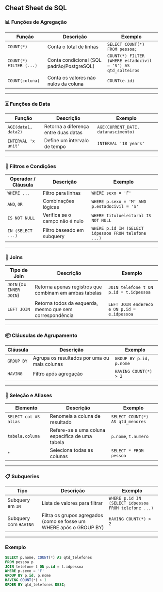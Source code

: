 **Cheat Sheet de SQL**
---

### 📊 **Funções de Agregação**

| Função                  | Descrição                                 | Exemplo                                                      |
| ----------------------- | ----------------------------------------- | ------------------------------------------------------------ |
| `COUNT(*)`              | Conta o total de linhas                   | `SELECT COUNT(*) FROM pessoa;`                               |
| `COUNT(*) FILTER (...)` | Conta condicional (SQL padrão/PostgreSQL) | `COUNT(*) FILTER (WHERE estadocivil = 'S') AS qtd_solteiros` |
| `COUNT(coluna)`         | Conta os valores não nulos da coluna      | `COUNT(e.id)`                                                |

---

### ⏳ **Funções de Data**

| Função              | Descrição                            | Exemplo                             |
| ------------------- | ------------------------------------ | ----------------------------------- |
| `AGE(data1, data2)` | Retorna a diferença entre duas datas | `AGE(CURRENT_DATE, datanascimento)` |
| `INTERVAL 'x unit'` | Define um intervalo de tempo         | `INTERVAL '18 years'`               |

---

### 🧮 **Filtros e Condições**

| Operador / Cláusula | Descrição                      | Exemplo                                             |
| ------------------- | ------------------------------ | --------------------------------------------------- |
| `WHERE ...`         | Filtro para linhas             | `WHERE sexo = 'F'`                                  |
| `AND`, `OR`         | Combinações lógicas            | `WHERE p.sexo = 'M' AND p.estadocivil = 'S'`        |
| `IS NOT NULL`       | Verifica se o campo não é nulo | `WHERE tituloeleitoral IS NOT NULL`                 |
| `IN (SELECT ...)`   | Filtro baseado em subquery     | `WHERE p.id IN (SELECT idpessoa FROM telefone ...)` |

---

### 🔗 **Joins**

| Tipo de Join             | Descrição                                                | Exemplo                                     |
| ------------------------ | -------------------------------------------------------- | ------------------------------------------- |
| `JOIN` (ou `INNER JOIN`) | Retorna apenas registros que combinam em ambas tabelas   | `JOIN telefone t ON p.id = t.idpessoa`      |
| `LEFT JOIN`              | Retorna todos da esquerda, mesmo que sem correspondência | `LEFT JOIN endereco e ON p.id = e.idpessoa` |

---

### 📦 **Cláusulas de Agrupamento**

| Cláusula   | Descrição                                    | Exemplo                 |
| ---------- | -------------------------------------------- | ----------------------- |
| `GROUP BY` | Agrupa os resultados por uma ou mais colunas | `GROUP BY p.id, p.nome` |
| `HAVING`   | Filtro após agregação                        | `HAVING COUNT(*) > 2`   |

---

### 📐 **Seleção e Aliases**

| Elemento              | Descrição                                       | Exemplo                          |
| --------------------- | ----------------------------------------------- | -------------------------------- |
| `SELECT col AS alias` | Renomeia a coluna de resultado                  | `SELECT COUNT(*) AS qtd_menores` |
| `tabela.coluna`       | Refere-se a uma coluna específica de uma tabela | `p.nome`, `t.numero`             |
| `*`                   | Seleciona todas as colunas                      | `SELECT * FROM pessoa`           |

---

### 📋 **Subqueries**

| Tipo                  | Descrição                          | Exemplo                                             |
| --------------------- | ---------------------------------- | --------------------------------------------------- |
| Subquery em `IN`      | Lista de valores para filtrar      | `WHERE p.id IN (SELECT idpessoa FROM telefone ...)` |
| Subquery com `HAVING` | Filtra os grupos agregados (como se fosse um WHERE após o GROUP BY) | `HAVING COUNT(*) > 2`                               |

---

### Exemplo

```sql
SELECT p.nome, COUNT(*) AS qtd_telefones
FROM pessoa p
JOIN telefone t ON p.id = t.idpessoa
WHERE p.sexo = 'F'
GROUP BY p.id, p.nome
HAVING COUNT(*) > 1
ORDER BY qtd_telefones DESC;
```
